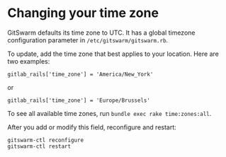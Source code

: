 # Changing your time zone

GitSwarm defaults its time zone to UTC. It has a global timezone
configuration parameter in `/etc/gitswarm/gitswarm.rb`.

To update, add the time zone that best applies to your location. Here are
two examples:
```
gitlab_rails['time_zone'] = 'America/New_York'
```
or
```
gitlab_rails['time_zone'] = 'Europe/Brussels'
```

To see all available time zones, run `bundle exec rake time:zones:all`.

After you add or modify this field, reconfigure and restart:
```
gitswarm-ctl reconfigure
gitswarm-ctl restart
```
